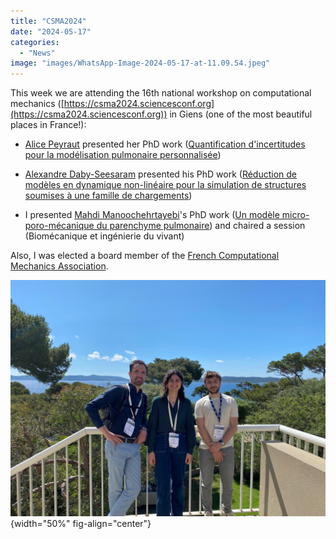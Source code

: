 ```yaml
---
title: "CSMA2024"
date: "2024-05-17"
categories: 
  - "News"
image: "images/WhatsApp-Image-2024-05-17-at-11.09.54.jpeg"
---
```


This week we are attending the 16th national workshop on computational mechanics ([https://csma2024.sciencesconf.org](https://csma2024.sciencesconf.org)) in Giens (one of the most beautiful places in France!):

- [Alice Peyraut](https://m3disim.saclay.inria.fr/people/alice-peyraut) presented her PhD work ([Quantification d'incertitudes pour la modélisation pulmonaire personnalisée](https://csma2024.sciencesconf.org/499171))

- [Alexandre Daby-Seesaram](https://alexandredabyseesaram.github.io) presented his PhD work ([Réduction de modèles en dynamique non-linéaire pour la simulation de structures soumises à une famille de chargements](https://csma2024.sciencesconf.org/531175))

- I presented [Mahdi Manoochehrtayebi](https://m3disim.saclay.inria.fr/people/mahdi-manoochehrtayebi)'s PhD work ([Un modèle micro-poro-mécanique du parenchyme pulmonaire](https://csma2024.sciencesconf.org/507979)) and chaired a session (Biomécanique et ingénierie du vivant)

Also, I was elected a board member of the [French Computational Mechanics Association](https://csma.asso.univ-lorraine.fr).

![](images/WhatsApp-Image-2024-05-17-at-11.09.54.jpeg){width="50%" fig-align="center"}
